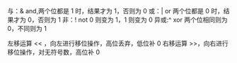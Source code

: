 与：& and,两个位都是 1 时，结果才为 1，否则为 0
或：| or  两个位都是 0 时，结果才为 0，否则为 1
非：! not 0 则变为 1，1 则变为 0
异或:^ xor 两个位相同则为 0，不同则为 1

左移运算 << ，向左进行移位操作，高位丢弃，低位补 0
右移运算 >>，向右进行移位操作，对无符号数，高位补 0